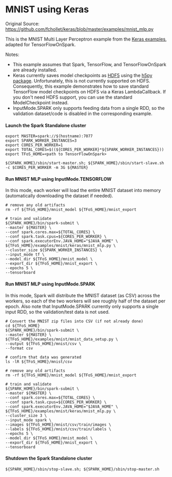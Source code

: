 # MNIST using Keras

Original Source: https://github.com/fchollet/keras/blob/master/examples/mnist_mlp.py

This is the MNIST Multi Layer Perceptron example from the [Keras examples](https://github.com/fchollet/keras/blob/master/examples), adapted for TensorFlowOnSpark.

Notes:
- This example assumes that Spark, TensorFlow, and TensorFlowOnSpark are already installed.
- Keras currently saves model checkpoints as [HDF5](https://support.hdfgroup.org/HDF5/) using the [h5py package](http://www.h5py.org/).  Unfortunately, this is not currently supported on HDFS.  Consequently, this example demonstrates how to save standard TensorFlow model checkpoints on HDFS via a Keras LambdaCallback.  If you don't need HDFS support, you can use the standard ModelCheckpoint instead.
- InputMode.SPARK only supports feeding data from a single RDD, so the validation dataset/code is disabled in the corresponding example.

#### Launch the Spark Standalone cluster

    export MASTER=spark://$(hostname):7077
    export SPARK_WORKER_INSTANCES=3
    export CORES_PER_WORKER=1
    export TOTAL_CORES=$((${CORES_PER_WORKER}*${SPARK_WORKER_INSTANCES}))
    export TFoS_HOME=<path to TensorFlowOnSpark>

    ${SPARK_HOME}/sbin/start-master.sh; ${SPARK_HOME}/sbin/start-slave.sh -c $CORES_PER_WORKER -m 3G ${MASTER}

#### Run MNIST MLP using InputMode.TENSORFLOW

In this mode, each worker will load the entire MNIST dataset into memory (automatically downloading the dataset if needed).

    # remove any old artifacts
    rm -rf ${TFoS_HOME}/mnist_model ${TFoS_HOME}/mnist_export

    # train and validate
    ${SPARK_HOME}/bin/spark-submit \
    --master ${MASTER} \
    --conf spark.cores.max=${TOTAL_CORES} \
    --conf spark.task.cpus=${CORES_PER_WORKER} \
    --conf spark.executorEnv.JAVA_HOME="$JAVA_HOME" \
    ${TFoS_HOME}/examples/mnist/keras/mnist_mlp.py \
    --cluster_size ${SPARK_WORKER_INSTANCES} \
    --input_mode tf \
    --model_dir ${TFoS_HOME}/mnist_model \
    --export_dir ${TFoS_HOME}/mnist_export \
    --epochs 5 \
    --tensorboard

#### Run MNIST MLP using InputMode.SPARK

In this mode, Spark will distribute the MNIST dataset (as CSV) across the workers, so each of the two workers will see roughly half of the dataset per epoch.  Also note that InputMode.SPARK currently only supports a single input RDD, so the validation/test data is not used.

    # Convert the MNIST zip files into CSV (if not already done)
    cd ${TFoS_HOME}
    ${SPARK_HOME}/bin/spark-submit \
    --master ${MASTER} \
    ${TFoS_HOME}/examples/mnist/mnist_data_setup.py \
    --output ${TFoS_HOME}/mnist/csv \
    --format csv

    # confirm that data was generated
    ls -lR ${TFoS_HOME}/mnist/csv

    # remove any old artifacts
    rm -rf ${TFoS_HOME}/mnist_model ${TFoS_HOME}/mnist_export

    # train and validate
    ${SPARK_HOME}/bin/spark-submit \
    --master ${MASTER} \
    --conf spark.cores.max=${TOTAL_CORES} \
    --conf spark.task.cpus=${CORES_PER_WORKER} \
    --conf spark.executorEnv.JAVA_HOME="$JAVA_HOME" \
    ${TFoS_HOME}/examples/mnist/keras/mnist_mlp.py \
    --cluster_size 3 \
    --input_mode spark \
    --images ${TFoS_HOME}/mnist/csv/train/images \
    --labels ${TFoS_HOME}/mnist/csv/train/labels \
    --epochs 5 \
    --model_dir ${TFoS_HOME}/mnist_model \
    --export_dir ${TFoS_HOME}/mnist_export \
    --tensorboard

#### Shutdown the Spark Standalone cluster

    ${SPARK_HOME}/sbin/stop-slave.sh; ${SPARK_HOME}/sbin/stop-master.sh

